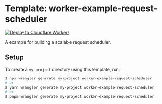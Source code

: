 # Template: worker-example-request-scheduler

[![Deploy to Cloudflare Workers](https://deploy.workers.cloudflare.com/button)](https://deploy.workers.cloudflare.com/?url=https://github.com/cloudflare/templates/tree/main/worker-example-request-scheduler)

A example for building a scalable request scheduler.

## Setup

To create a `my-project` directory using this template, run:

```sh
$ npx wrangler generate my-project worker-example-request-scheduler
# or
$ yarn wrangler generate my-project worker-example-request-scheduler
# or
$ pnpm wrangler generate my-project worker-example-request-scheduler
```
